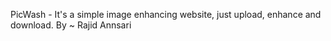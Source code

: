 PicWash - It's a simple image enhancing website, just upload, enhance and download.
By ~ Rajid Annsari